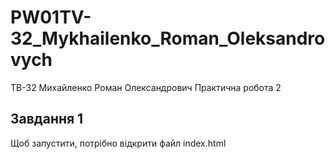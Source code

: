 # PW01TV-32_Mykhailenko_Roman_Oleksandrovych
ТВ-32 Михайленко Роман Олександрович
Практична робота 2
## Завдання 1
Щоб запустити, потрібно відкрити файл index.html
